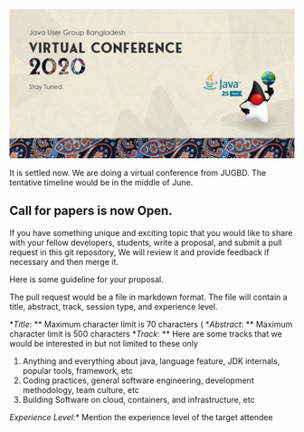 ![JUGBD Virtual Conf 2020](jugbd-virtual-conf.png)


It is settled now. We are doing a virtual conference from JUGBD. The tentative timeline would be in the middle of June. 

## Call for papers is now Open. 

If you have something unique and exciting topic that you would like to share with your fellow developers, students, write a proposal, and submit a pull request in this git repository,  We will review it and provide feedback if necessary and then merge it. 

Here is some guideline for your proposal. 

The pull request would be a file in markdown format. The file will contain a title, abstract, track, session type, and experience level. 

**Title*: ** Maximum character limit is 70 characters (
**Abstract*: ** Maximum character limit is 500 characters
**Track*: ** Here are some tracks that we would be interested in but not limited to these only 
1. Anything and everything about java, language feature, JDK internals, popular tools, framework, etc
2. Coding practices, general software engineering, development methodology, team culture, etc 
3. Building Software on cloud, containers, and infrastructure, etc

**Experience Level*:** Mention the experience level of the target attendee
